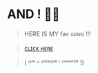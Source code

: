 # AND ! 🍥🍥
>HERE IS MY fav _ꜱᴏɴɢ_ !!!


>[ᴄʟɪᴄᴋ ʜᴇʀᴇ](https://youtu.be/w0AOGeqOnFY)

>( ᴺᵒᵗ ᴬ ᴿⁱᶜᵏᴿᵒˡˡ ᴵ ᴾʳᵒᵐⁱˢᵉ !)








